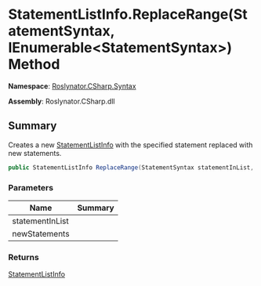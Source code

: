 # StatementListInfo\.ReplaceRange\(StatementSyntax, IEnumerable\<StatementSyntax>\) Method

**Namespace**: [Roslynator.CSharp.Syntax](../../README.md)

**Assembly**: Roslynator\.CSharp\.dll

## Summary

Creates a new [StatementListInfo](../README.md) with the specified statement replaced with new statements\.

```csharp
public StatementListInfo ReplaceRange(StatementSyntax statementInList, IEnumerable<StatementSyntax> newStatements)
```

### Parameters

| Name | Summary |
| ---- | ------- |
| statementInList | |
| newStatements | |

### Returns

[StatementListInfo](../README.md)

